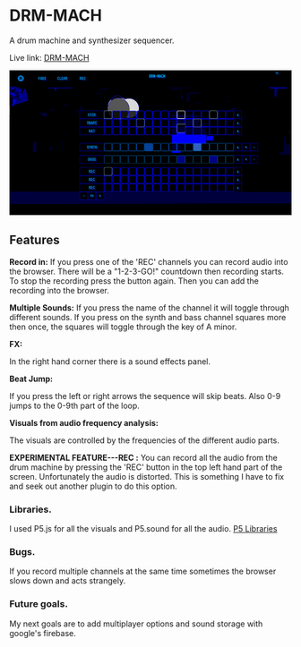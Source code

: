 # DRM-MACH

A drum machine and synthesizer sequencer.

Live link: [DRM-MACH ](https://juliantreweeke.github.io/drum-machine/)

![](images/screenshot.png?raw=true)

## Features

__Record in:__
If you press one of the 'REC' channels you can record audio into the browser.
There will be a "1-2-3-GO!" countdown then recording starts.
To stop the recording press the button again.
Then you can add the recording into the browser.

__Multiple Sounds:__
If you press the name of the channel it will toggle through different sounds.
If you press on the synth and bass channel squares more then once, the squares will toggle through the key of A minor.

__FX:__

In the right hand corner there is a sound effects panel.

__Beat Jump:__

If you press the left or right arrows the sequence will skip beats.
Also 0-9 jumps to the 0-9th part of the loop.

__Visuals from audio frequency analysis:__

The visuals are controlled by the frequencies of the different audio parts.

__EXPERIMENTAL FEATURE---REC :__
You can record all the audio from the drum machine by pressing the 'REC' button in the top left hand part of the screen.
Unfortunately the audio is distorted.
This is something I have to fix and seek out another plugin to do this option.

### Libraries.

I used P5.js for all the visuals and P5.sound for all the audio.
[P5 Libraries](https://p5js.org/libraries/)

### Bugs.

If you record multiple channels at the same time sometimes the browser slows down and acts strangely.


### Future goals.

My next goals are to add multiplayer options and sound storage with google's firebase.
